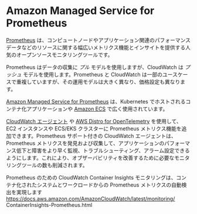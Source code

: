 # Amazon Managed Service for Prometheus

[Prometheus](https://prometheus.io/) は、コンピュートノードやアプリケーション関連のパフォーマンスデータなどのリソースに関する幅広いメトリクス機能とインサイトを提供する人気のオープンソースモニタリングツールです。

Prometheus はデータの収集に *プル* モデルを使用しますが、CloudWatch は *プッシュ* モデルを使用します。Prometheus と CloudWatch は一部のユースケースで重複していますが、その運用モデルは大きく異なり、価格設定も異なります。

[Amazon Managed Service for Prometheus](https://aws.amazon.com/prometheus/) は、Kubernetes でホストされるコンテナ化アプリケーションや [Amazon ECS](https://aws.amazon.com/ecs/) で広く使用されています。

[CloudWatch エージェント](../../tools/cloudwatch_agent/) や [AWS Distro for OpenTelemetry](https://aws-otel.github.io/) を使用して、EC2 インスタンスや ECS/EKS クラスターに Prometheus メトリクス機能を追加できます。Prometheus サポート付きの CloudWatch エージェントは、Prometheus メトリクスを発見および収集して、アプリケーションのパフォーマンス低下と障害をより早く監視、トラブルシューティング、アラーム設定できるようにします。これにより、オブザーバビリティを改善するために必要なモニタリングツールの数も削減されます。

Prometheus のための CloudWatch Container Insights モニタリングは、コンテナ化されたシステムとワークロードからの Prometheus メトリクスの自動検出を実現します https://docs.aws.amazon.com/AmazonCloudWatch/latest/monitoring/ ContainerInsights-Prometheus.html
